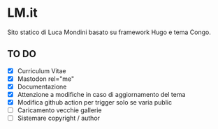 # LM.it

Sito statico di Luca Mondini basato su framework Hugo e tema Congo.

## TO DO

- [X] Curriculum Vitae
- [X] Mastodon rel="me"
- [X] Documentazione
- [X] Attenzione a modifiche in caso di aggiornamento del tema
- [X] Modifica github action per trigger solo se varia public
- [ ] Caricamento vecchie gallerie
- [ ] Sistemare copyright / author